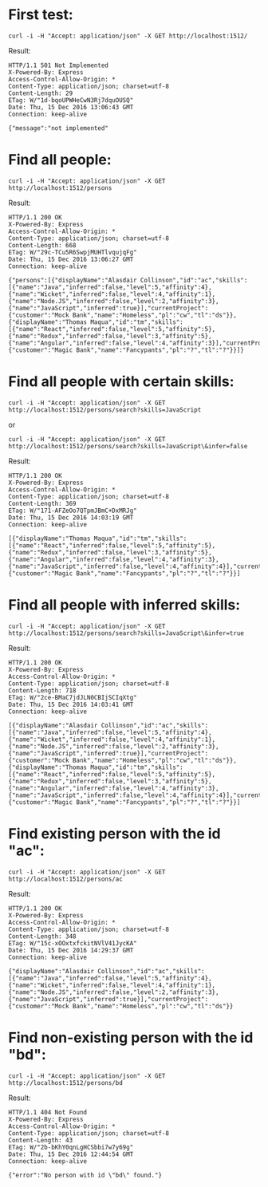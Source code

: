 First test:
===========

    curl -i -H "Accept: application/json" -X GET http://localhost:1512/
Result:

    HTTP/1.1 501 Not Implemented
    X-Powered-By: Express
    Access-Control-Allow-Origin: *
    Content-Type: application/json; charset=utf-8
    Content-Length: 29
    ETag: W/"1d-bqoUPWHeCwN3Rj7dquOUSQ"
    Date: Thu, 15 Dec 2016 13:06:43 GMT
    Connection: keep-alive

    {"message":"not implemented"

Find all people:
================

    curl -i -H "Accept: application/json" -X GET http://localhost:1512/persons
Result:

    HTTP/1.1 200 OK
    X-Powered-By: Express
    Access-Control-Allow-Origin: *
    Content-Type: application/json; charset=utf-8
    Content-Length: 668
    ETag: W/"29c-TCu5R6SwpjMUHTlvqujqFg"
    Date: Thu, 15 Dec 2016 13:06:27 GMT
    Connection: keep-alive

    {"persons":[{"displayName":"Alasdair Collinson","id":"ac","skills":[{"name":"Java","inferred":false,"level":5,"affinity":4},{"name":"Wicket","inferred":false,"level":4,"affinity":1},{"name":"Node.JS","inferred":false,"level":2,"affinity":3},{"name":"JavaScript","inferred":true}],"currentProject":{"customer":"Mock Bank","name":"Homeless","pl":"cw","tl":"ds"}},{"displayName":"Thomas Maqua","id":"tm","skills":[{"name":"React","inferred":false,"level":5,"affinity":5},{"name":"Redux","inferred":false,"level":3,"affinity":5},{"name":"Angular","inferred":false,"level":4,"affinity":3}],"currentProject":{"customer":"Magic Bank","name":"Fancypants","pl":"?","tl":"?"}}]}

Find all people with certain skills:
====================================

    curl -i -H "Accept: application/json" -X GET http://localhost:1512/persons/search?skills=JavaScript
or

    curl -i -H "Accept: application/json" -X GET http://localhost:1512/persons/search?skills=JavaScript\&infer=false
Result:

    HTTP/1.1 200 OK
    X-Powered-By: Express
    Access-Control-Allow-Origin: *
    Content-Type: application/json; charset=utf-8
    Content-Length: 369
    ETag: W/"171-AFZeOo7QTpmJBmC+DxMRJg"
    Date: Thu, 15 Dec 2016 14:03:19 GMT
    Connection: keep-alive
    
    [{"displayName":"Thomas Maqua","id":"tm","skills":[{"name":"React","inferred":false,"level":5,"affinity":5},{"name":"Redux","inferred":false,"level":3,"affinity":5},{"name":"Angular","inferred":false,"level":4,"affinity":3},{"name":"JavaScript","inferred":false,"level":4,"affinity":4}],"currentProject":{"customer":"Magic Bank","name":"Fancypants","pl":"?","tl":"?"}}]


Find all people with inferred skills:
=====================================

    curl -i -H "Accept: application/json" -X GET http://localhost:1512/persons/search?skills=JavaScript\&infer=true
Result:

    HTTP/1.1 200 OK
    X-Powered-By: Express
    Access-Control-Allow-Origin: *
    Content-Type: application/json; charset=utf-8
    Content-Length: 718
    ETag: W/"2ce-BMaC7jdJLN0CBIjSCIqXtg"
    Date: Thu, 15 Dec 2016 14:03:41 GMT
    Connection: keep-alive
    
    [{"displayName":"Alasdair Collinson","id":"ac","skills":[{"name":"Java","inferred":false,"level":5,"affinity":4},{"name":"Wicket","inferred":false,"level":4,"affinity":1},{"name":"Node.JS","inferred":false,"level":2,"affinity":3},{"name":"JavaScript","inferred":true}],"currentProject":{"customer":"Mock Bank","name":"Homeless","pl":"cw","tl":"ds"}},{"displayName":"Thomas Maqua","id":"tm","skills":[{"name":"React","inferred":false,"level":5,"affinity":5},{"name":"Redux","inferred":false,"level":3,"affinity":5},{"name":"Angular","inferred":false,"level":4,"affinity":3},{"name":"JavaScript","inferred":false,"level":4,"affinity":4}],"currentProject":{"customer":"Magic Bank","name":"Fancypants","pl":"?","tl":"?"}}]

Find existing person with the id "ac":
======================================

    curl -i -H "Accept: application/json" -X GET http://localhost:1512/persons/ac
Result:

    HTTP/1.1 200 OK
    X-Powered-By: Express
    Access-Control-Allow-Origin: *
    Content-Type: application/json; charset=utf-8
    Content-Length: 348
    ETag: W/"15c-xOOxtxfckitNVlV41JycKA"
    Date: Thu, 15 Dec 2016 14:29:37 GMT
    Connection: keep-alive

    {"displayName":"Alasdair Collinson","id":"ac","skills":[{"name":"Java","inferred":false,"level":5,"affinity":4},{"name":"Wicket","inferred":false,"level":4,"affinity":1},{"name":"Node.JS","inferred":false,"level":2,"affinity":3},{"name":"JavaScript","inferred":true}],"currentProject":{"customer":"Mock Bank","name":"Homeless","pl":"cw","tl":"ds"}}

Find non-existing person with the id "bd":
==========================================

    curl -i -H "Accept: application/json" -X GET http://localhost:1512/persons/bd
Result:

    HTTP/1.1 404 Not Found
    X-Powered-By: Express
    Access-Control-Allow-Origin: *
    Content-Type: application/json; charset=utf-8
    Content-Length: 43
    ETag: W/"2b-bKhY0qnLgHCSbbi7w7y69g"
    Date: Thu, 15 Dec 2016 12:44:54 GMT
    Connection: keep-alive

    {"error":"No person with id \"bd\" found."}